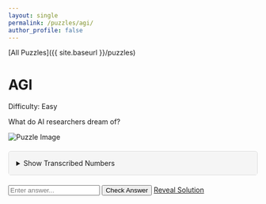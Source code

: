 ```yaml
---
layout: single
permalink: /puzzles/agi/
author_profile: false
---
```


[All Puzzles]({{ site.baseurl }}/puzzles)

<h1 class="puzzle-title">AGI</h1>

<div class="puzzle-difficulty">
  <span class="difficulty-label">Difficulty:</span>
  <span class="difficulty-rating easy">Easy</span>
</div>

<p class="puzzle-flavor-text">What do AI researchers dream of?</p>

<div class="puzzle-images">
  <img src="{{ site.baseurl }}/assets/puzzles/agi/image1.png" alt="Puzzle Image" class="puzzle-image">
</div>

<details class="puzzle-table-dropdown">
  <summary>Show Transcribed Numbers</summary>
  <div class="puzzle-table-container">
    <table class="puzzle-table">
    <tbody>
      <tr>
        <td rowspan="2">Row 1</td>
        <td class="start-end-cell">Start</td>
        <td>6.5</td>
        <td>8.2</td>
        <td>8.4</td>
        <td>7.3</td>
        <td>7.0</td>
        <td>7.3</td>
        <td>6.7</td>
        <td>7.3</td>
        <td>6.5</td>
        <td>7.6</td>
        <td>7.6</td>
        <td></td>
      </tr>
      <tr>
        <td class="start-end-cell">End</td>
        <td>6.5</td>
        <td>11.2</td>
        <td>8.4</td>
        <td>13.3</td>
        <td>14.0</td>
        <td>-0.7</td>
        <td>10.7</td>
        <td>7.3</td>
        <td>8.5</td>
        <td>-3.4</td>
        <td>NaN</td>
        <td></td>
      </tr>
      <tr>
        <td rowspan="2">Row 2</td>
        <td class="start-end-cell">Start</td>
        <td>7.1</td>
        <td>6.9</td>
        <td>7.8</td>
        <td>6.9</td>
        <td>8.2</td>
        <td>6.5</td>
        <td>7.6</td>
        <td>8.4</td>
        <td></td>
        <td></td>
        <td></td>
        <td></td>
      </tr>
      <tr>
        <td class="start-end-cell">End</td>
        <td>7.1</td>
        <td>19.9</td>
        <td>-5.2</td>
        <td>5.9</td>
        <td>-0.8</td>
        <td>10.5</td>
        <td>9.6</td>
        <td>NaN</td>
        <td></td>
        <td></td>
        <td></td>
        <td></td>
      </tr>
      <tr>
        <td rowspan="2">Row 3</td>
        <td class="start-end-cell">Start</td>
        <td>7.3</td>
        <td>7.8</td>
        <td>8.4</td>
        <td>6.9</td>
        <td>7.6</td>
        <td>7.6</td>
        <td>7.3</td>
        <td>7.1</td>
        <td>6.9</td>
        <td>7.8</td>
        <td>6.7</td>
        <td>6.9</td>
      </tr>
      <tr>
        <td class="start-end-cell">End</td>
        <td>7.3</td>
        <td>6.8</td>
        <td>4.4</td>
        <td>19.9</td>
        <td>10.6</td>
        <td>17.6</td>
        <td>3.3</td>
        <td>13.1</td>
        <td>6.9</td>
        <td>7.8</td>
        <td>23.7</td>
        <td>20.9</td>
      </tr>
    </tbody>
  </table>
  </div>
</details>

<style>
.puzzle-table-dropdown {
  margin: 20px 0;
  border: 1px solid #ddd;
  border-radius: 5px;
  background-color: #fafafa;
}

.puzzle-table-dropdown summary {
  padding: 15px;
  cursor: pointer;
  font-weight: normal;
  background-color: #f5f5f5;
  border-radius: 5px 5px 0 0;
  user-select: none;
}

.puzzle-table-dropdown summary:hover {
  background-color: #e8e8e8;
}

.puzzle-table-dropdown[open] summary {
  border-bottom: 1px solid #ddd;
  border-radius: 5px 5px 0 0;
}

.puzzle-table-container {
  overflow-x: auto;
  margin: 0;
  padding: 15px;
}

.puzzle-table {
  width: 100%;
  border-collapse: collapse;
  font-family: 'Courier New', monospace;
  font-size: 14px;
}

.puzzle-table th,
.puzzle-table td {
  border: 1px solid #ddd;
  padding: 8px;
  text-align: center;
}

.puzzle-table th {
  background-color: #f2f2f2;
  font-weight: bold;
}

.puzzle-table tr:nth-child(even) {
  background-color: #f9f9f9;
}

.puzzle-table tr:hover {
  background-color: #f5f5f5;
}

.puzzle-table td:first-child {
  font-weight: bold;
  background-color: #f8f8f8;
}

.puzzle-table .start-end-cell {
  font-weight: bold;
  background-color: #f0f0f0;
}
</style>

<div class="puzzle-actions">
  <input type="text" id="puzzle-answer-input" class="puzzle-input" placeholder="Enter answer...">
  <button id="check-answer-btn" class="puzzle-button check-answer-button">Check Answer</button>
  <a href="{{ site.baseurl }}/puzzles/agi/solution" class="puzzle-button reveal-solution-button">Reveal Solution</a>
</div>

<div id="answer-feedback" class="answer-feedback" style="display: none;"></div>

<script src="{{ site.baseurl }}/assets/js/puzzle-checker.js"></script>
<script>
initializePuzzle("AUTOMAGICAL GRADIENT IMPROVEMENTS");
</script>